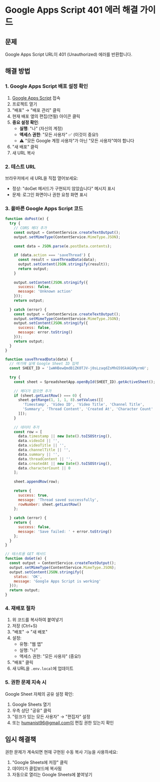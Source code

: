 # Google Apps Script 401 에러 해결 가이드

## 문제
Google Apps Script URL이 401 (Unauthorized) 에러를 반환합니다.

## 해결 방법

### 1. Google Apps Script 배포 설정 확인

1. [Google Apps Script](https://script.google.com) 접속
2. 프로젝트 열기
3. "배포" → "배포 관리" 클릭
4. 현재 배포 옆의 편집(연필) 아이콘 클릭
5. **중요 설정 확인**:
   - **실행**: "나" (자신의 계정)
   - **액세스 권한**: "모든 사용자" ✅ (이것이 중요!)
   - ⚠️ "모든 Google 계정 사용자"가 아닌 "모든 사용자"여야 합니다
6. "새 배포" 클릭
7. 새 URL 복사

### 2. 테스트 URL
브라우저에서 새 URL을 직접 열어보세요:
- 정상: "doGet 메서드가 구현되지 않았습니다" 메시지 표시
- 문제: 로그인 화면이나 권한 요청 화면 표시

### 3. 올바른 Google Apps Script 코드

```javascript
function doPost(e) {
  try {
    // CORS 헤더 추가
    const output = ContentService.createTextOutput();
    output.setMimeType(ContentService.MimeType.JSON);
    
    const data = JSON.parse(e.postData.contents);
    
    if (data.action === 'saveThread') {
      const result = saveThreadData(data);
      output.setContent(JSON.stringify(result));
      return output;
    }
    
    output.setContent(JSON.stringify({
      success: false, 
      message: 'Unknown action'
    }));
    return output;
    
  } catch (error) {
    const output = ContentService.createTextOutput();
    output.setMimeType(ContentService.MimeType.JSON);
    output.setContent(JSON.stringify({
      success: false, 
      message: error.toString()
    }));
    return output;
  }
}

function saveThreadData(data) {
  // 여기에 실제 Google Sheet ID 입력
  const SHEET_ID = '1wWHBewQmdB1ZK0TJV-j0sLzaqdZsMhG59SkAGGMyrmU';
  
  try {
    const sheet = SpreadsheetApp.openById(SHEET_ID).getActiveSheet();
    
    // 헤더가 없으면 추가
    if (sheet.getLastRow() === 0) {
      sheet.getRange(1, 1, 1, 8).setValues([[
        'Timestamp', 'Video ID', 'Video Title', 'Channel Title', 
        'Summary', 'Thread Content', 'Created At', 'Character Count'
      ]]);
    }
    
    // 데이터 추가
    const row = [
      data.timestamp || new Date().toISOString(),
      data.videoId || '',
      data.videoTitle || '',
      data.channelTitle || '',
      data.summary || '',
      data.threadContent || '',
      data.createdAt || new Date().toISOString(),
      data.characterCount || 0
    ];
    
    sheet.appendRow(row);
    
    return {
      success: true,
      message: 'Thread saved successfully',
      rowNumber: sheet.getLastRow()
    };
    
  } catch (error) {
    return {
      success: false,
      message: 'Save failed: ' + error.toString()
    };
  }
}

// 테스트용 GET 메서드
function doGet(e) {
  const output = ContentService.createTextOutput();
  output.setMimeType(ContentService.MimeType.JSON);
  output.setContent(JSON.stringify({
    status: 'OK',
    message: 'Google Apps Script is working'
  }));
  return output;
}
```

### 4. 재배포 절차
1. 위 코드를 복사하여 붙여넣기
2. 저장 (Ctrl+S)
3. "배포" → "새 배포"
4. 설정:
   - 유형: "웹 앱"
   - 실행: "나"
   - 액세스 권한: "모든 사용자" (중요!)
5. "배포" 클릭
6. 새 URL을 `.env.local`에 업데이트

### 5. 권한 문제 지속 시
Google Sheet 자체의 공유 설정 확인:
1. Google Sheets 열기
2. 우측 상단 "공유" 클릭
3. "링크가 있는 모든 사용자" → "편집자" 설정
4. 또는 humanist96@gmail.com이 편집 권한 있는지 확인

## 임시 해결책
권한 문제가 계속되면 현재 구현된 수동 복사 기능을 사용하세요:
1. "Google Sheets에 저장" 클릭
2. 데이터가 클립보드에 복사됨
3. 자동으로 열리는 Google Sheets에 붙여넣기